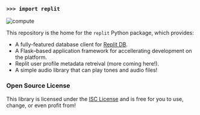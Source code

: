 ### `>>> import replit`

![compute](https://github.com/kennethreitz42/replit-py/blob/kr-cleanup/ext/readme.gif?raw=true)

This repository is the home for the `replit` Python package, which provides:

- A fully-featured database client for [Replit DB](https://docs.repl.it/misc/database).
- A Flask–based application framework for accellerating development on the platform.
- Replit user profile metadata retreival (more coming here!).
- A simple audio library that can play tones and audio files!

### Open Source License

This library is licensed under the [ISC License](https://en.wikipedia.org/wiki/ISC_license) and is free for you to use, change, or even profit from!
